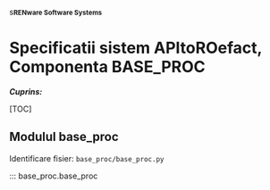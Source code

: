 s<small>**RENware Software Systems**</small>

# Specificatii sistem APItoROefact, Componenta BASE_PROC

***Cuprins:***

[TOC]


## Modulul base_proc

Identificare fisier: `base_proc/base_proc.py`

::: base_proc.base_proc






